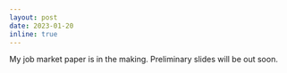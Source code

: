 ```yaml
---
layout: post
date: 2023-01-20
inline: true
---
```


My job market paper is in the making. Preliminary slides will be out soon.